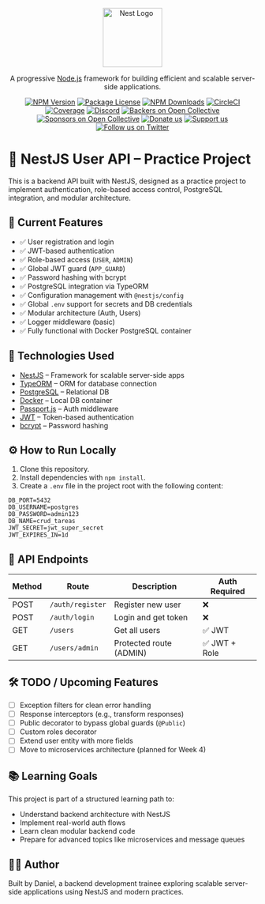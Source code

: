 <p align="center">
  <a href="http://nestjs.com/" target="blank"><img src="https://nestjs.com/img/logo-small.svg" width="120" alt="Nest Logo" /></a>
</p>

[circleci-image]: https://img.shields.io/circleci/build/github/nestjs/nest/master?token=abc123def456
[circleci-url]: https://circleci.com/gh/nestjs/nest

  <p align="center">A progressive <a href="http://nodejs.org" target="_blank">Node.js</a> framework for building efficient and scalable server-side applications.</p>
    <p align="center">
<a href="https://www.npmjs.com/~nestjscore" target="_blank"><img src="https://img.shields.io/npm/v/@nestjs/core.svg" alt="NPM Version" /></a>
<a href="https://www.npmjs.com/~nestjscore" target="_blank"><img src="https://img.shields.io/npm/l/@nestjs/core.svg" alt="Package License" /></a>
<a href="https://www.npmjs.com/~nestjscore" target="_blank"><img src="https://img.shields.io/npm/dm/@nestjs/common.svg" alt="NPM Downloads" /></a>
<a href="https://circleci.com/gh/nestjs/nest" target="_blank"><img src="https://img.shields.io/circleci/build/github/nestjs/nest/master" alt="CircleCI" /></a>
<a href="https://coveralls.io/github/nestjs/nest?branch=master" target="_blank"><img src="https://coveralls.io/repos/github/nestjs/nest/badge.svg?branch=master#9" alt="Coverage" /></a>
<a href="https://discord.gg/G7Qnnhy" target="_blank"><img src="https://img.shields.io/badge/discord-online-brightgreen.svg" alt="Discord"/></a>
<a href="https://opencollective.com/nest#backer" target="_blank"><img src="https://opencollective.com/nest/backers/badge.svg" alt="Backers on Open Collective" /></a>
<a href="https://opencollective.com/nest#sponsor" target="_blank"><img src="https://opencollective.com/nest/sponsors/badge.svg" alt="Sponsors on Open Collective" /></a>
  <a href="https://paypal.me/kamilmysliwiec" target="_blank"><img src="https://img.shields.io/badge/Donate-PayPal-ff3f59.svg" alt="Donate us"/></a>
    <a href="https://opencollective.com/nest#sponsor"  target="_blank"><img src="https://img.shields.io/badge/Support%20us-Open%20Collective-41B883.svg" alt="Support us"></a>
  <a href="https://twitter.com/nestframework" target="_blank"><img src="https://img.shields.io/twitter/follow/nestframework.svg?style=social&label=Follow" alt="Follow us on Twitter"></a>
</p>
  <!--[![Backers on Open Collective](https://opencollective.com/nest/backers/badge.svg)](https://opencollective.com/nest#backer)
  [![Sponsors on Open Collective](https://opencollective.com/nest/sponsors/badge.svg)](https://opencollective.com/nest#sponsor)-->

# 🧱 NestJS User API – Practice Project

This is a backend API built with NestJS, designed as a practice project to implement authentication, role-based access control, PostgreSQL integration, and modular architecture.

## 🚀 Current Features
- ✅ User registration and login
- ✅ JWT-based authentication
- ✅ Role-based access (`USER`, `ADMIN`)
- ✅ Global JWT guard (`APP_GUARD`)
- ✅ Password hashing with bcrypt
- ✅ PostgreSQL integration via TypeORM
- ✅ Configuration management with `@nestjs/config`
- ✅ Global `.env` support for secrets and DB credentials
- ✅ Modular architecture (Auth, Users)
- ✅ Logger middleware (basic)
- ✅ Fully functional with Docker PostgreSQL container

## 🧰 Technologies Used
- [NestJS](https://nestjs.com/) – Framework for scalable server-side apps
- [TypeORM](https://typeorm.io/) – ORM for database connection
- [PostgreSQL](https://www.postgresql.org/) – Relational DB
- [Docker](https://www.docker.com/) – Local DB container
- [Passport.js](http://www.passportjs.org/) – Auth middleware
- [JWT](https://jwt.io/) – Token-based authentication
- [bcrypt](https://github.com/kelektiv/node.bcrypt.js) – Password hashing

## ⚙️ How to Run Locally
1. Clone this repository.
2. Install dependencies with `npm install`.
3. Create a `.env` file in the project root with the following content:
  ```DB_HOST=localhost
DB_PORT=5432
DB_USERNAME=postgres
DB_PASSWORD=admin123
DB_NAME=crud_tareas
JWT_SECRET=jwt_super_secret
JWT_EXPIRES_IN=1d
```

## 📮 API Endpoints

| Method | Route           | Description             | Auth Required |
|--------|------------------|--------------------------|----------------|
| POST   | `/auth/register` | Register new user        | ❌             |
| POST   | `/auth/login`    | Login and get token      | ❌             |
| GET    | `/users`         | Get all users            | ✅ JWT         |
| GET    | `/users/admin`   | Protected route (ADMIN)  | ✅ JWT + Role  |

## 🛠 TODO / Upcoming Features
- [ ] Exception filters for clean error handling
- [ ] Response interceptors (e.g., transform responses)
- [ ] Public decorator to bypass global guards (`@Public`)
- [ ] Custom roles decorator
- [ ] Extend user entity with more fields
- [ ] Move to microservices architecture (planned for Week 4)

## 📚 Learning Goals
This project is part of a structured learning path to:
- Understand backend architecture with NestJS
- Implement real-world auth flows
- Learn clean modular backend code
- Prepare for advanced topics like microservices and message queues

## 👨‍💻 Author
Built by Daniel, a backend development trainee exploring scalable server-side applications using NestJS and modern practices.


